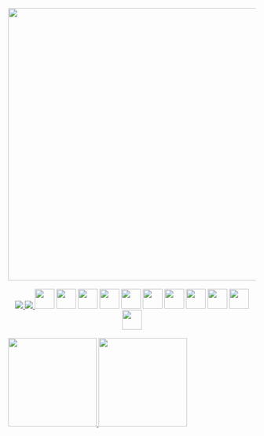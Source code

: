 <div align="center">
  <img src="https://i.imgur.com/iT289No.png" width="555px">
</div>

<div align="center">
  <br>
  <a href="mailto:andredalpisol@gmail.com" alt="Gmail">
    <img src="https://img.shields.io/badge/-Gmail-FF0000?style=for-the-badge&labelColor=FF0000&logo=gmail&logoColor=white&link=andredalpisol@gmail.com">
  </a>
  <a href="https://www.linkedin.com/in/andredalpisol/" alt="LinkedIn">
    <img src="https://img.shields.io/badge/-Linkedin-0e76a8?style=for-the-badge&logo=Linkedin&logoColor=white&link=https://www.linkedin.com/in/andredalpisol">
  </a>
  
<img height="40px" src="https://cdn.jsdelivr.net/gh/devicons/devicon/icons/html5/html5-plain.svg">
  <img height="40px" src="https://cdn.jsdelivr.net/gh/devicons/devicon/icons/css3/css3-plain.svg">
  <img height="40px" src="https://cdn.jsdelivr.net/gh/devicons/devicon/icons/sass/sass-original.svg">
  <img height="40px" src="https://cdn.jsdelivr.net/gh/devicons/devicon/icons/bootstrap/bootstrap-plain.svg">
  <img height="40px" src="https://cdn.jsdelivr.net/gh/devicons/devicon/icons/javascript/javascript-plain.svg">
  <img height="40px" src="https://cdn.jsdelivr.net/gh/devicons/devicon/icons/typescript/typescript-plain.svg">
  <img height="40px" src="https://cdn.jsdelivr.net/gh/devicons/devicon/icons/angularjs/angularjs-plain.svg">
  <img height="40px" src="https://cdn.jsdelivr.net/gh/devicons/devicon/icons/java/java-original.svg">
  <img height="40px" src="https://cdn.jsdelivr.net/gh/devicons/devicon/icons/spring/spring-original.svg">
  <img height="40px" src="https://cdn.jsdelivr.net/gh/devicons/devicon/icons/mysql/mysql-plain.svg">
  <img height="40px" src="https://cdn.jsdelivr.net/gh/devicons/devicon/icons/firebase/firebase-plain.svg">
</div>

<br>

<div>
  <a href="https://github.com/andredalpisol">
  <img height="180em" src="https://github-readme-stats.vercel.app/api?username=andredalpisol&show_icons=true&theme=tokyonight&include_all_commits=true&count_private=true"/>
  <img height="180em" src="https://github-readme-stats.vercel.app/api/top-langs/?username=andredalpisol&layout=compact&langs_count=6&theme=tokyonight"/>
</div>


 
